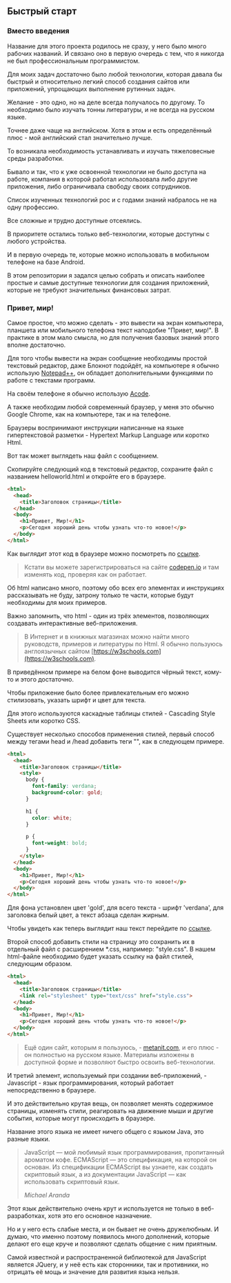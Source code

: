 ## Быстрый старт

### Вместо введения

Название для этого проекта родилось не сразу, у него было много рабочих названий.
И связано оно в первую очередь с тем, что я никогда не был профессиональным программистом.

Для моих задач достаточно было любой технологии, которая давала бы быстрый и относительно легкий способ создания сайтов или приложений, упрощающих выполнение рутинных задач. 

Желание - это одно, но на деле всегда получалось по другому. То необходимо было изучать тонны литературы, и не всегда на русском языке. 

Точнее даже чаще на английском. Хотя в этом и есть определённый плюс - мой английский стал значительно лучше.

То возникала необходимость устанавливать и изучать тяжеловесные среды разработки. 

Бывало и так, что к уже освоенной технологии не было доступа на работе, компания в которой работал использовала либо другие приложения, либо ограничивала свободу своих сотрудников. 

Список изученных технологий рос и с годами знаний набралось не на одну профессию. 

Все сложные и трудно доступные отсеялись.

В приоритете остались только веб-технологии, которые доступны с любого устройства.

И в первую очередь те, которые можно использовать в мобильном телефоне на базе Android. 

В этом репозитории я задался целью собрать и описать наиболее простые и самые доступные технологии для создания приложений, которые не требуют значительных финансовых затрат. 

### Привет, мир!

Самое простое, что можно сделать - это вывести на экран компьютера, планшета или мобильного телефона текст наподобие "Привет, мир!". В практике в этом мало смысла, но для получения базовых знаний этого вполне достаточно.

Для того чтобы вывести на экран сообщение необходимы простой текстовый редактор, даже Блокнот подойдёт, на компьютере я обычно использую [Notepad++](https://notepad-plus-plus.org/downloads/v7.8.9/), он обладает дополнительными функциями по работе с текстами программ.

На своём телефоне я обычно использую [Acode](https://play.google.com/store/apps/details?id=com.foxdebug.acodefree).

А также необходим любой современный браузер, у меня это обычно Google Chrome, как на компьютере, так и на телефоне. 

Браузеры воспринимают инструкции написанные на языке гипертекстовой разметки - Hypertext Markup Language или коротко Html.

Вот так может выглядеть наш файл с сообщением.

Скопируйте следующий код в текстовый редактор, сохраните файл с названием helloworld.html и откройте его в браузере.

```html
<html>
  <head>
    <title>Заголовок страницы</title>
  </head>
  <body>
    <h1>Привет, Мир!</h1>
    <p>Сегодня хороший день чтобы узнать что-то новое!</p>
  </body>
</html>
```

Как выглядит этот код в браузере можно посмотреть по [ссылке](https://codepen.io/kuznetsovproff/pen/bGpMwZy). 

> Кстати вы можете зарегистрироваться на сайте [codepen.io](https://codepen.io/) и там изменять код, проверяя как он работает. 

Об html написано много, поэтому обо всех его элементах и инструкциях рассказывать не буду, затрону только те части, которые будут необходимы для моих примеров.

Важно запомнить, что html - один из трёх элементов, позволяющих создавать интерактивные веб-приложения.

> В Интернет и в книжных магазинах можно найти много руководств, примеров и литературы по Html. 
> Я обычно пользуюсь англоязычных сайтом [https://w3schools.com](https://w3schools.com). 

В приведённом примере на белом фоне выводится чёрный текст, кому-то и этого достаточно. 

Чтобы приложение было более привлекательным его можно стилизовать, указать шрифт и цвет для текста.

Для этого используются каскадные таблицы стилей - Cascading Style Sheets или коротко CSS.

Существует несколько способов применения стилей, первый способ между тегами head и /head добавить теги "<style>...</style>", как в следующем примере. 

```html
<html>
  <head>
    <title>Заголовок страницы</title>
    <style>
      body {
        font-family: verdana;
        background-color: gold;
      }

      h1 {
        color: white;
      } 

      p {
        font-weight: bold;
      } 
    </style>
  </head>
  <body>
    <h1>Привет, Мир!</h1>
    <p>Сегодня хороший день чтобы узнать что-то новое!</p>
  </body>
</html>
```
Для фона установлен цвет 'gold', для всего текста - шрифт 'verdana', для заголовка белый цвет, а текст абзаца сделан жирным.

Чтобы увидеть как теперь выглядит наш текст перейдите по [ссылке](https://codepen.io/kuznetsovproff/pen/OJNEJpX).

Второй способ добавить стили на страницу это сохранить их в отдельный файл с расширением *.css, например: "style.css". В нашем html-файле необходимо будет указать ссылку на файл стилей, следующим образом. 

```html
<html>
  <head>
    <title>Заголовок страницы</title>
	<link rel="stylesheet" type="text/css" href="style.css">
  </head>
  <body>
    <h1>Привет, Мир!</h1>
    <p>Сегодня хороший день чтобы узнать что-то новое!</p>
  </body>
</html>
```

> Ещё один сайт, которым я пользуюсь, - [metanit.com](https://metanit.com/web/html5/5.1.php), и его плюс - он полностью на русском языке. Материалы изложены в доступной форме и позволяют быстро освоить веб-технологии. 

И третий элемент, используемый при создании веб-приложений, - Javascript - язык программирования, который работает непосредственно в браузере.

И это действительно крутая вещь, он позволяет менять содержимое страницы, изменять стили, реагировать на движение мыши и другие события, которые могут происходить в браузере.

Название этого языка не имеет ничего общего с языком Java, это разные языки.

> JavaScript — мой любимый язык программирования, пропитанный ароматом кофе. ECMAScript — это спецификация, на которой он основан. Из спецификации ECMAScript вы узнаете, как создать скриптовый язык, а из документации JavaScript — как использовать скриптовый язык.
>
>
> *Michael Aranda*

Этот язык действительно очень крут и используется не только в веб-разработках, хотя это его основное назначение.

Но и у него есть слабые места, и он бывает не очень дружелюбным. И думаю, что именно поэтому появилось много дополнений, которые делают его еще круче и позволяют сделать общение с ним приятным.

Самой известной и распространенной библиотекой для JavaScript является JQuery, и у неё есть как сторонники, так и противники, но отрицать её мощь и значение для развития языка нельзя.